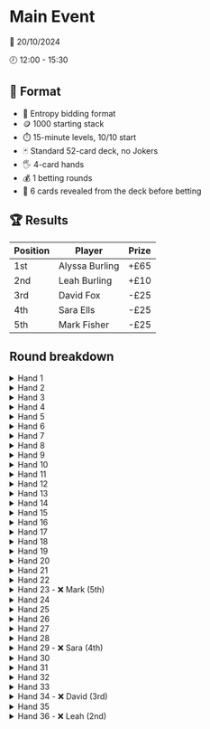 # Main Event

📆 20/10/2024

🕗 12:00 - 15:30

## 📃 Format

- 💬 Entropy bidding format
- 🪙 1000 starting stack
- ⏱️ 15-minute levels, 10/10 start
- 🃏 Standard 52-card deck, no Jokers
- 🖐️ 4-card hands
- 💰 1 betting rounds
- 👀 6 cards revealed from the deck before betting

## 🏆 Results

| Position | Player         | Prize |
|----------|----------------|-------|
| 1st      | Alyssa Burling | +£65  |
| 2nd      | Leah Burling   | +£10  |
| 3rd      | David Fox      | -£25  |
| 4th      | Sara Ells      | -£25  |
| 5th      | Mark Fisher    | -£25  |


## Round breakdown

<details>
<summary>Hand 1</summary>

### Bids

| Player | Stack | Hand        | Bid 1 | Bid 2     |
|--------|-------|-------------|-------|-----------|
| Mark   | 1000  | Th 5h Kd Qc | 2h    | 7h        |
| Leah   | 1000  | Ks Kh 7d 9c | 5d    | Challenge |
| Sara   | 1000  | 8s 7h 3h 2h | 5h    |           |
| David  | 1000  | Ah Ad 9d 3c | 6d    |           |
| Alyssa | 1000  | 6s 4d 3d Ac | 7d    |           |

### Betting

👀 Deck shows As 3s Qh 8h 6h 6c

- 🛡️ Mark: 10
- ⚔️ Leah: 10
- (🛡️) Sara: **call** 10
- (🛡️) David: **raise** to 50
- ❌ Alyssa: **fold**
- ❌ Mark: **fold**
- ⚔️ Leah: **call** 40
- (🛡️) Sara: **call** 40

### Results

There were 10 hearts, team 🛡️ wins

- Sara ➕30
- David ➕30
- Leah 🔻50
- Mark 🔻10

</details>

<details>
<summary>Hand 2</summary>

### Bids

| Player | Stack | Hand        | Bid 1     |
|--------|-------|-------------|-----------|
| Leah   | 950   | Qs 8h 9c 2c | 5h        |
| Sara   | 1030  | Kh 9h 3h Tc | 6h        |
| David  | 1030  | Ad 9d 6c 4c | 7c        |
| Alyssa | 1000  | Ts Ah 8d Ac | 7h        |
| Mark   | 990   | 8s 2s 2d 7c | Challenge |

### Betting

👀 Deck shows Ks Js 6h 7d 8c 3c

- 🛡️ Alyssa: 10
- ⚔️ Mark: 10
- ❌ Leah: **fold**
- ❌ Sara: **fold**
- (🛡️) David: **call** 10
- 🛡️ Alyssa: **raise** to 50
- ❌ Mark: **fold**
- (🛡️) David: **raise** to 300
- 🛡️ Alyssa: **call** 250

### Results

There were 8 hearts, team 🛡️ wins by default

- David ➕5
- Alyssa ➕5
- Mark 🔻10

</details>

<details>
<summary>Hand 3</summary>

### Bids

| Player | Stack | Hand        | Bid 1 | Bid 2     |
|--------|-------|-------------|-------|-----------|
| Sara   | 1030  | As 7h 9d Kc | 5s    | Challenge |
| David  | 1035  | 9s 6h 2d Tc | 7d    |           |
| Alyssa | 1005  | 6s 3h Kd 7d | 8d    |           |
| Mark   | 980   | 8s 5h 4h Qd | 8h    |           |
| Leah   | 950   | 7s 8d 6d Ac | 9d    |           |

### Betting

👀 Deck shows 5s Th Jd Jc 8c 5c

- 🛡️ Leah: 10
- ⚔️ Sara: 10
- ❌ David: **fold**
- ❌ Alyssa: **fold**
- ❌ Mark: **fold**
- 🛡️ Leah: **check**
- ⚔️ Sara: **check**

### Results

There were 9 diamonds, team 🛡️ wins

- Leah ➕10
- Sara 🔻10

</details>

<details>
<summary>Hand 4</summary>

### Bids

| Player | Stack | Hand        | Bid 1 | Bid 2     |
|--------|-------|-------------|-------|-----------|
| David  | 1035  | 6s 3s Kh 4c | 6s    | Challenge |
| Alyssa | 1005  | 4s 7h 8d Qc | 7h    |           |
| Mark   | 980   | Ts 9h 5d 4d | 7s    |           |
| Leah   | 960   | Ad 2d Ac Kc | 8c    |           |
| Sara   | 1020  | As 5h 7d Jc | 8s    |           |

### Betting

👀 Deck shows Qs 5s 2s Ah Td 7c

- 🛡️ Sara: 20
- ⚔️ David: 20
- ❌ Alyssa: **fold**
- ❌ Mark: **fold**
- (🛡️) Leah: **call** 20
- 🛡️ Sara: **check**
- ⚔️ David: **raise** to 70
- (🛡️) Leah: **call** 50
- ❌ Sara: **fold**

### Results

There were 8 spades, team 🛡️ wins

- Leah ➕90
- Sara 🔻20
- David 🔻70

</details>

<details>
<summary>Hand 5</summary>

### Bids

| Player | Stack | Hand        | Bid 1 | Bid 2     |
|--------|-------|-------------|-------|-----------|
| Alyssa | 1005  | 7s 3s Qd 8d | 6s    | Challenge |
| Mark   | 980   | Qs Kd 3c 2c | 7c    |           |
| Leah   | 1050  | Js Td 9d 8d | 7d    |           |
| Sara   | 1000  | As 9s 2d 9c | 7s    |           |
| David  | 965   | 4s Jh Ad Kc | 8c    |           |

### Betting

👀 Deck shows 4h 7d 6d 5d Qc 7c

- 🛡️ David: 20
- ⚔️ Alyssa: 20
- (🛡️) Mark: **call** 20
- ❌ Leah: **fold**
- (🛡️) Sara: **call** 20
- 🛡️ David: **check**
- ⚔️ Alyssa: **raise** to 100
- (🛡️) Mark: **call** 80
- (🛡️) Sara: **call** 80
- 🛡️ David: **call** 80

### Results

There were 6 spades, team ⚔️ wins

- Alyssa ➕300
- Mark 🔻100
- Sara 🔻100
- David 🔻100

</details>

<details>
<summary>Hand 6</summary>

### Bids

| Player | Stack | Hand        | Bid 1 | Bid 2     |
|--------|-------|-------------|-------|-----------|
| Mark   | 880   | Ks 9s 8h Kc | 2h    | 8s        |
| Leah   | 1050  | 5s Qd Ac 2c | 6s    | 9h        |
| Sara   | 900   | Qh 6h 6d 7c | 7h    | Challenge |
| David  | 865   | Qs Ah Kd 7d | 7s    |           |
| Alyssa | 1305  | 3s Kh 4h 3h | 8h    |           |

### Betting

👀 Deck shows 4s Ad Td 8d 2d 5c

- 🛡️ Leah: 20
- ⚔️ Sara: 20
- ❌ David: **fold**
- (🛡️) Alyssa: **raise** to 60
- (⚔️) Mark: **call** 60
- ❌ Leah: **fold**
- ⚔️ Sara: **call** 40

### Results

There were 9 hearts, team 🛡️ wins

- Alyssa ➕140
- Mark 🔻60
- Sara 🔻60
- Leah 🔻20

</details>

<details>
<summary>Hand 7</summary>

### Bids

| Player | Stack | Hand        | Bid 1 | Bid 2     |
|--------|-------|-------------|-------|-----------|
| Leah   | 1030  | Ts Kh 4h 5c | 5h    | 9h        |
| Sara   | 840   | Ks 7h 6h 2c | 5s    | 10h       |
| David  | 865   | Qh 5h 3h 4d | 6h    | 11h       |
| Alyssa | 1445  | 7s Ah Jh Td | 7h    | Challenge |
| Mark   | 820   | 8h 2h 9d 7c | 8h    |           |

### Betting

👀 Deck shows As Qs 9s 2s 8d 9c

- 🛡️ David: 30
- ⚔️ Alyssa: 30
- ❌ Mark: **fold**
- (⚔️) Leah: **call** 30
- ❌ Sara: **fold**
- 🛡️ David: **check**
- ⚔️ Alyssa: **check**

### Results

There were 12 hearts, team 🛡️ wins

- David ➕60
- Alyssa 🔻30
- Leah 🔻30

</details>

<details>
<summary>Hand 8</summary>

### Bids

| Player | Stack | Hand        | Bid 1 | Bid 2     |
|--------|-------|-------------|-------|-----------|
| Sara   | 840   | 4s 2s Tc 5c | 2h    | Challenge |
| David  | 925   | 7h 4h Ad 7d | 7d    |           |
| Alyssa | 1415  | 5s 9d 8c 4c | 7h    |           |
| Mark   | 820   | 6s Th Qd 2d | 8d    |           |
| Leah   | 1000  | Ah Qh Kc 7c | 8h    |           |

### Betting

👀 Deck shows 3s 8d 6d Jc 3c 2c

- 🛡️ Leah: 30
- ⚔️ Sara: 30
- (🛡️) David: **raise** to 75
- (⚔️) Alyssa: **call** 75
- ❌ Mark: **fold**
- 🛡️ Leah: **call** 45
- ❌ Sara: **fold**

### Results

There were 7 hearts, team ⚔️ wins

- Alyssa ➕180
- David 🔻75
- Leah 🔻75
- Sara 🔻30

</details>

<details>
<summary>Hand 9</summary>

### Bids

| Player | Stack | Hand        | Bid 1 | Bid 2     |
|--------|-------|-------------|-------|-----------|
| David  | 850   | 5s Ac 4c 3c | 1c    | 9c        |
| Alyssa | 1595  | Js Ts Qh 4h | 2h    | Challenge |
| Mark   | 820   | Qs 8s Th 3h | 6h    |           |
| Leah   | 925   | Ah 6h 5h Jd | 7h    |           |
| Sara   | 810   | Td 9d Qc 2c | 8c    |           |

### Betting

👀 Deck shows 2s 7h 2h 6d 5d Tc

- 🛡️ David: 40
- ⚔️ Alyssa: 40
- (⚔️) Mark: **raise** to 150
- ❌ Leah: **fold**
- ❌ Sara: **fold**
- ❌ David: **fold**
- ⚔️ Alyssa: **call** 110

### Results

There were 7 clubs, team ⚔️ wins by default

- Alyssa ➕20
- Mark ➕20
- David 🔻40

</details>

<details>
<summary>Hand 10</summary>

### Bids

| Player | Stack | Hand        | Bid 1 | Bid 2     |
|--------|-------|-------------|-------|-----------|
| Alyssa | 1615  | Qs 6s 8h 3h | 5s    | 8s        |
| Mark   | 840   | Ks 8s 3s Tc | 6s    | 9s        |
| Leah   | 925   | Ts 6h 4h 7c | 7h    | Challenge |
| Sara   | 810   | Qh 9c 6c 4c | 8c    |           |
| David  | 810   | 9s 4d 5c 2c | 8h    |           |

### Betting

👀 Deck shows Kh Jh 5h Ad Kc Qc

- 🛡️ Mark: 40
- ⚔️ Leah: 40
- (⚔️) Sara: **call** 40
- (⚔️) David: **call** 40
- ❌ Alyssa: **fold**
- 🛡️ Mark: **check**
- ⚔️ Leah: **check**

### Results

There were 7 spades, team ⚔️ wins

- Leah ➕15
- Sara ➕10
- David ➕15
- Mark 🔻40

</details>

<details>
<summary>Hand 11</summary>

### Bids

| Player | Stack | Hand        | Bid 1 | Bid 2     |
|--------|-------|-------------|-------|-----------|
| Mark   | 800   | Qh 8h 5d Kc | 6s    | Challenge |
| Leah   | 940   | Qs 8s Jd 2d | 7d    |           |
| Sara   | 820   | Js Ts Qc 5c | 7s    |           |
| David  | 825   | 9s 2h Jc 8c | 8d    |           |
| Alyssa | 1615  | As Kh 8d 3c | 8s    |           |

### Betting

👀 Deck shows 7s 6s 4s 7h 3d 6c

- 🛡️ Alyssa: 40
- ⚔️ Mark: 40
- (🛡️) Leah: **call** 40
- ❌ Sara: **fold**
- (⚔️) David: **raise** to 200
- ❌ Alyssa: **fold**
- ⚔️ Mark: **call** 160
- (🛡️) Leah: **call** 160

### Results

There were 7 spades, team ⚔️ wins

- Mark ➕120
- David ➕120
- Alyssa 🔻40
- Leah 🔻200

</details>

<details>
<summary>Hand 12</summary>

### Bids

| Player | Stack | Hand        | Bid 1 | Bid 2     |
|--------|-------|-------------|-------|-----------|
| Leah   | 740   | 9d Jc 6c 3c | 6d    | 8h        |
| Sara   | 820   | Qs 6s 5s 7c | 6h    | 8s        |
| David  | 945   | 5h Td 7d 2c | 7d    | Challenge |
| Alyssa | 1575  | As 3h 2h Tc | 7h    |           |
| Mark   | 920   | Js 4d Ac 4c | 8d    |           |

### Betting

👀 Deck shows 9s 3s Ah Jh Th Kd

- 🛡️ Sara: 50
- ⚔️ David: 50
- ❌ Alyssa: **fold**
- ❌ Mark: **fold**
- (⚔️) Leah: **call** 50
- 🛡️ Sara: **check**
- ⚔️ David: **raise** to 100
- (⚔️) Leah: **call** 50
- 🛡️ Sara: **call** 50

### Results

There were 7 spades, team ⚔️ wins

- Leah ➕50
- David ➕50
- Sara 🔻100

</details>

<details>
<summary>Hand 13</summary>

### Bids

| Player | Stack | Hand        | Bid 1 | Bid 2     |
|--------|-------|-------------|-------|-----------|
| Sara   | 720   | Th Ad 9d 6c | 5h    | 9h        |
| David  | 995   | 2s Ah 6h 2h | 6h    | 10h       |
| Alyssa | 1575  | Ks 4d Ac 2c | 7c    | Challenge |
| Mark   | 920   | 7s Td Tc 8c | 8c    |           |
| Leah   | 790   | 6s 4s 7h 9c | 8h    |           |

### Betting

👀 Deck shows Js Kh Qh Qc 5c 3c

- 🛡️ David: 50
- ⚔️ Alyssa: 50
- (⚔️) Mark: **call** 50
- ❌ Leah: **fold**
- ❌ Sara: **fold**
- 🛡️ David: **check**
- ⚔️ Alyssa: **check**

### Results

There were 8 hearts, team ⚔️ wins

- Alyssa ➕25
- Mark ➕25
- David 🔻50

</details>

<details>
<summary>Hand 14</summary>

### Bids

| Player | Stack | Hand        | Bid 1     |
|--------|-------|-------------|-----------|
| David  | 945   | Ah Qh 8d 6d | 7d        |
| Alyssa | 1600  | Td 7d 2d 9c | 8d        |
| Mark   | 945   | 7s 7h Tc 5c | 8h        |
| Leah   | 790   | 2s 5h Jd 5d | 9d        |
| Sara   | 720   | Ks Kd Qc Jc | Challenge |

### Betting

👀 Deck shows Qs 9s Jh 3d 7c 4c

- 🛡️ Leah: 60
- ⚔️ Sara: 60
- ❌ David: **fold**
- (🛡️) Alyssa: **raise** to 200
- ❌ Mark: **fold**
- 🛡️ Leah: **call** 140
- ⚔️ Sara: **call** 140

### Results

There were 9 diamonds, team 🛡️ wins

- Alyssa ➕100
- Leah ➕100
- Sara 🔻200

</details>

<details>
<summary>Hand 15</summary>

### Bids

| Player | Stack | Hand        | Bid 1 | Bid 2 | Bid 3     |
|--------|-------|-------------|-------|-------|-----------|
| Alyssa | 1700  | 7s Td 5d 6c | 2h    | 6d    | 8h        |
| Mark   | 945   | 5s 2s 7h 9c | 3s    | 6s    | 9d        |
| Leah   | 890   | 3s Kh 9d 8d | 5d    | 7d    | 10d       |
| Sara   | 520   | Qs 8h 5h 7c | 5h    | 7h    | Challenge |
| David  | 945   | 9h Ad Qd 4c | 5s    | 8d    |           |

### Betting

👀 Deck shows Ah Jh 2h 7d 6d 4d

- 🛡️ Leah: 60
- ⚔️ Sara: 60
- (🛡️) David: **raise** to 250
- ❌ Alyssa: **fold**
- ❌ Mark: **fold**
- ❌ Leah: **fold**
- ⚔️ Sara: **call** 190

### Results

There were 7 diamonds, team ⚔️ wins

- Sara ➕310
- Leah 🔻 60
- David 🔻250

</details>

<details>
<summary>Hand 16</summary>

### Bids

| Player | Stack | Hand        | Bid 1 | Bid 2     |
|--------|-------|-------------|-------|-----------|
| Mark   | 945   | As Ks Kh Qd | 2h    | 8s        |
| Leah   | 830   | 2h Jd 3d Qc | 6d    | Challenge |
| Sara   | 830   | 4s 3s Ad 6c | 6s    |           |
| David  | 695   | 6s 7d 5d 9c | 7h    |           |
| Alyssa | 1700  | Js 8s 7s Ah | 7s    |           |

### Betting

👀 Deck shows Qs Ts 2s 3h Jc 4c

- 🛡️ Mark: 60
- ⚔️ Leah: 60
- (🛡️) Sara: **call** 60
- (⚔️) David: **call** 60
- (🛡️) Alyssa: **raise** to 360
- 🛡️ Mark: **call** 300
- ⚔️ Leah: **call** 300
- (🛡️) Sara: **call** 300
- (⚔️) David: **call** 300

### Results

There were 11 spades, team 🛡️ wins

- Mark ➕240
- Sara ➕240
- Alyssa ➕240
- Leah 🔻 360
- David 🔻360

</details>

<details>
<summary>Hand 17</summary>

### Bids

| Player | Stack | Hand        | Bid 1 | Bid 2     |
|--------|-------|-------------|-------|-----------|
| Leah   | 470   | 7s 3h 4d 2d | 5h    | 9h        |
| Sara   | 1070  | 4s 4h 6d Kc | 6s    | 9s        |
| David  | 335   | As 8s 6h 2h | 7h    | 10s       |
| Alyssa | 1940  | 5s Qd 3d 9c | 7s    | Challenge |
| Mark   | 1185  | Ks 9d Jc 3c | 8s    |           |

### Betting

👀 Deck shows Kh Kd Tc 7c 6c 4c

- 🛡️ David: 80
- ⚔️ Alyssa: 80
- ❌ Mark: **fold**
- ❌ Leah: **fold**
- (⚔️) Sara: **call** 80
- 🛡️ David: **check**
- ⚔️ Alyssa: **check**

### Results

There were 7 spades, team ⚔️ wins

- Sara ➕40
- Alyssa ➕40
- David 🔻80

</details>

<details>
<summary>Hand 18</summary>

### Bids

| Player | Stack | Hand        | Bid 1     |
|--------|-------|-------------|-----------|
| Sara   | 1110  | Ks Jd 8d Jc | 5s        |
| David  | 255   | As 2s 3h 5d | 7s        |
| Alyssa | 1980  | 9s 9h Tc 9c | 8c        |
| Mark   | 1185  | Ts 6h 4h Qd | Challenge |
| Leah   | 470   | 7h Ad 9d 2c |           |

### Betting

👀 Deck shows 5s 4s Ah 2h 6c 3c

- 🛡️ Alyssa: 100
- ⚔️ Mark: 100
- ❌ Leah: **fold**
- ❌ Sara: **fold**
- (⚔️) David: **raise all-in** to 255
- 🛡️ Alyssa: **call** 155
- ⚔️ Mark: **call** 155

### Results

There were 6 clubs, team ⚔️ wins

- Mark ➕125
- David ➕130
- Alyssa 🔻255

</details>

<details>
<summary>Hand 19</summary>

### Bids

| Player | Stack | Hand        | Bid 1 | Bid 2     |
|--------|-------|-------------|-------|-----------|
| David  | 385   | Qh 5h Kd Tc | 6s    | Challenge |
| Alyssa | 1725  | Ts Td 9d Qc | 7d    |           |
| Mark   | 1310  | 6h 3d 5c 4c | 7h    |           |
| Leah   | 470   | Ks Js 9h 6c | 7s    |           |
| Sara   | 1110  | Th Qd 9c 2c | 8c    |           |

### Betting

👀 Deck shows Qs 9s 6s Ah 8d 7c

- 🛡️ Sara: 100
- ⚔️ David: 100
- ❌ Alyssa: **fold**
- ❌ Mark: **fold**
- (⚔️) Leah: **call** 100
- 🛡️ Sara: **check**
- ⚔️ David: **check**

### Results

There were 7 clubs, team ⚔️ wins

- David ➕50
- Leah ➕50
- Sara 🔻100

</details>

<details>
<summary>Hand 20</summary>

### Bids

| Player | Stack | Hand        | Bid 1     |
|--------|-------|-------------|-----------|
| Alyssa | 1725  | Kh 8d 4d 2c | 6s        |
| Mark   | 1310  | 9s 7h Td Tc | 7c        |
| Leah   | 520   | 6s Jh Kc 5c | 7s        |
| Sara   | 1010  | Qs Qd Jc 4c | 8c        |
| David  | 435   | Ts 5h 3h 6d | Challenge |

### Betting

👀 Deck shows As 2s 4h Kd 5d Qc

- 🛡️ Sara: 100
- ⚔️ David: 100
- ❌ Alyssa: **fold**
- ❌ Mark: **fold**
- ❌ Leah: **fold**
- 🛡️ Sara: **check**
- ⚔️ David: **raise** to 300
- ❌ Sara: **fold**

### Results

There were 6 clubs, team ⚔️ wins by default

- David ➕100
- Sara 🔻100

</details>

<details>
<summary>Hand 21</summary>

### Bids

| Player | Stack | Hand        | Bid 1 | Bid 2     |
|--------|-------|-------------|-------|-----------|
| Mark   | 1310  | Ts 4s 3s 9d | 4c    | Challenge |
| Leah   | 520   | Qs 4h Kc 6c | 6c    |           |
| Sara   | 910   | Qh 5d 7d Jc | 6h    |           |
| David  | 535   | Js Ah 9h 6h | 7h    |           |
| Alyssa | 1725  | 7s 6d 4d 3d | 8d    |           |

### Betting

👀 Deck shows As 2s 4h Kd 5d Qc

- 🛡️ Alyssa: 100
- ⚔️ Mark: 100
- (⚔️) Leah: **call** 100
- ❌ Sara: **fold**
- ❌ David: **fold**
- 🛡️ Alyssa: **raise** to 400
- ⚔️ Mark: **call** 300
- (⚔️) Leah: **call** 300

### Results

There were 7 diamonds, team ⚔️ wins

- Mark ➕200
- Leah ➕200
- Alyssa 🔻400

</details>

<details>
<summary>Hand 22</summary>

### Bids

| Player | Stack | Hand        | Bid 1 | Bid 2     |
|--------|-------|-------------|-------|-----------|
| Leah   | 720   | 9d 6d Qc 6c | 6s    | Challenge |
| Sara   | 910   | 4h 4d 3c 2c | 6d    |           |
| David  | 535   | Ts 7s Ah 9h | 7h    |           |
| Alyssa | 1325  | 7h Td 7d 9c | 7s    |           |
| Mark   | 1510  | Ks Kh Ac 8c | 8s    |           |

### Betting

👀 Deck shows 8s 5s 3h 2h Qd 5c

- 🛡️ Mark: 150
- ⚔️ Leah: 150
- (⚔️) Sara: **call** 150
- ❌ David: **fold**
- (⚔️) Alyssa: **raise all-in** to 1325
- 🛡️ Mark: **call** 1175
- ⚔️ Leah: **call all-in** 570
- (⚔️) Sara: **call all-in** 760

### Results

There were 5 spades, team ⚔️ wins

- Alyssa ➕750
- Sara ➕335
- Leah ➕240
- Mark 🔻1325

</details>

<details>
<summary>Hand 23 - ❌ Mark (5th)</summary>

### Bids

| Player | Stack | Hand        | Bid 1 | Bid 2     |
|--------|-------|-------------|-------|-----------|
| Sara   | 1245  | 9s Th 9h 3d | 2h    | 8h        |
| David  | 535   | Jd Td 2d 5c | 6h    | Challenge |
| Alyssa | 2075  | 8s 7d Ac 7c | 6s    |           |
| Mark   | 185   | As 7s 8h 3h | 7h    |           |
| Leah   | 960   | 4h Qd 5d 2c | 7s    |           |

### Betting

👀 Deck shows 9d 8d 6d 4d Kc 6c

- 🛡️ Sara: 200
- ⚔️ David: 200
- ❌ Alyssa: **fold**
- (🛡️) Mark: **call all-in** 185
- ❌ Leah: **fold**
- 🛡️ Sara: **check**
- ⚔️ David: **check**

### Results

There were 7 hearts, team ⚔️ wins

- David ➕385
- Sara 🔻200
- Mark 🔻185  ❌ Eliminated

</details>

<details>
<summary>Hand 24</summary>

### Bids

| Player | Stack | Hand        | Bid 1 | Bid 2     |
|--------|-------|-------------|-------|-----------|
| David  | 920   | 4s 8h Jc 7c | 5d    | Challenge |
| Alyssa | 2075  | Js Ts 5s 3d | 5s    |           |
| Leah   | 960   | Ah Kd 8d 8c | 6d    |           |
| Sara   | 1045  | 3s 7h 7d 5c | 6h    |           |

### Betting

👀 Deck shows Ks 4h Jd 9d 9c 3c

- 🛡️ Sara: 200
- ⚔️ David: 200
- (⚔️) Alyssa: **raise** to 500
- ❌ Leah: **fold**
- ❌ Sara: **fold**
- ⚔️ David: **call** 300

### Results

There were 4 hearts, team ⚔️ wins by default

- David ➕100
- Alyssa ➕100
- Sara 🔻200

</details>

<details>
<summary>Hand 25</summary>

### Bids

| Player | Stack | Hand        | Bid 1 | Bid 2     |
|--------|-------|-------------|-------|-----------|
| Alyssa | 2175  | 9s Qh 4d 8c | 5c    | Challenge |
| Leah   | 960   | Ks Js 2d 6c | 5s    |           |
| Sara   | 845   | 7s 4s 4h 7d | 6s    |           |
| David  | 1020  | As Kd Ac 2c | 7c    |           |

### Betting

👀 Deck shows Ah Th 8h 6h 7c 5c

- 🛡️ David: 300
- ⚔️ Alyssa: 300
- (⚔️) Leah: **call** 300
- (⚔️) Sara: **raise** to 600
- ❌ David: **fold**
- ⚔️ Alyssa: **call**
- (⚔️) Leah: **call** 300

### Results

There were 6 clubs, team ⚔️ wins by default

- Alyssa ➕100
- Leah ➕100
- Sara ➕100
- David 🔻300

</details>

<details>
<summary>Hand 26</summary>

### Bids

| Player | Stack | Hand        | Bid 1 | Bid 2     |
|--------|-------|-------------|-------|-----------|
| Leah   | 1060  | Kh 8h 7h 3h | 4d    | 6h        |
| Sara   | 945   | 7s 6h Qd 7d | 5d    | Challenge |
| David  | 720   | 4h Jd Kc 7c | 5s    |           |
| Alyssa | 2275  | Ks Ah Qc 6c | 6c    |           |

### Betting

👀 Deck shows Jh 9d 9c 8c 5c 3c

- 🛡️ Leah: 300
- ⚔️ Sara: 300
- ❌ David: **fold**
- (🛡️) Alyssa: **call** 300
- 🛡️ Leah: **raise** to 600
- ❌ Sara: **fold**
- (🛡️) Alyssa: **call** 300

### Results

There were 8 hearts, team 🛡️ wins by default

- Leah ➕150
- Alyssa ➕150
- Sara 🔻300

</details>

<details>
<summary>Hand 27</summary>

### Bids

| Player | Stack | Hand        | Bid 1 | Bid 2     |
|--------|-------|-------------|-------|-----------|
| Sara   | 645   | As 9d 8c 7c | 1c    | 5c        |
| David  | 720   | Qs Jh 3h Qd | 2c    | 6c        |
| Alyssa | 2425  | 9s 5s 3s 5c | 2s    | 6s        |
| Leah   | 1210  | 5h 4h Jd Kc | 4c    | Challenge |

### Betting

👀 Deck shows Ts Ah 7d 6d Ac 4c

- 🛡️ Alyssa: 300
- ⚔️ Leah: 300
- (🛡️) Sara: **call** 300
- ❌ David: **fold**
- 🛡️ Alyssa: **check**
- ⚔️ Leah: **check**

### Results

There were 6 spades, team 🛡️ wins

- Sara ➕150
- Alyssa ➕150
- Leah 🔻300

</details>

<details>
<summary>Hand 28</summary>

### Bids

| Player | Stack | Hand        | Bid 1 | Bid 2     |
|--------|-------|-------------|-------|-----------|
| David  | 720   | 6s 5h 5d 6c | 5s    | Challenge |
| Alyssa | 2575  | 9h 7h 4h Qc | 6h    |           |
| Leah   | 910   | 8s 2s Qd 9c | 6s    |           |
| Sara   | 795   | Ah 9d 3d 5c | 7d    |           |

### Betting

👀 Deck shows Kh 8h 8d 2d Tc 4c

- 🛡️ Sara: 400
- ⚔️ David: 400
- (⚔️) Alyssa: **raise all-in** to 910
- ❌ Leah: **fold**
- 🛡️ Sara: **fold**
- ⚔️ David: **call all-in** 320

### Results

There were 5 diamonds, team ⚔️ wins by default

- David ➕200
- Alyssa ➕200
- Sara 🔻400

</details>

<details>
<summary>Hand 29 - ❌ Sara (4th)</summary>

### Bids

| Player | Stack | Hand        | Bid 1     |
|--------|-------|-------------|-----------|
| Alyssa | 2775  | 3s Ad Jd 7c | 3s        |
| Leah   | 910   | Qs 8s 3d 4c | 5s        |
| Sara   | 395   | 8h 9d Jc 8c | Challenge |
| David  | 920   | As Kc Tc 6c |           |

### Betting

👀 Deck shows 9s 7s 5s Jh 3h Ac

- 🛡️ Leah: 400
- ⚔️ Sara: 395 (all-in)
- (🛡️) David: **raise all-in** to 920
- (🛡️) Alyssa: **call** 920
- 🛡️ Leah: **call all-in** 510

### Results

There were 6 spades, team 🛡️ wins

- Alyssa ➕130
- Leah ➕130
- David ➕135
- Sara 🔻395  ❌ Eliminated

</details>

<details>
<summary>Hand 30</summary>

### Bids

| Player | Stack | Hand        | Bid 1 | Bid 2     |
|--------|-------|-------------|-------|-----------|
| Leah   | 1040  | 9s Qd 8d 2d | 3d    | 4s        |
| David  | 1055  | Js 6s 6h Td | 3s    | 5d        |
| Alyssa | 2905  | 4h Jd 8c 2c | 4d    | Challenge |

### Betting

👀 Deck shows Ts Qh Jh 8h Ad 6d

- 🛡️ David: 400
- ⚔️ Alyssa: 400
- (🛡️) Leah: **call** 400
- 🛡️ David: **check**
- ⚔️ Alyssa: **check**

### Results

There were 5 diamonds, team 🛡️ wins

- Leah ➕200
- David ➕200
- Alyssa 🔻400

</details>

<details>
<summary>Hand 31</summary>

### Bids

| Player | Stack | Hand        | Bid 1 | Bid 2 | Bid 3     |
|--------|-------|-------------|-------|-------|-----------|
| David  | 1255  | Qh 3h Ac Tc | 2c    | 3h    | 5c        |
| Alyssa | 2505  | 2s Qd Td 3d | 2s    | 4d    | Challenge |
| Leah   | 1240  | As Kh 5h 8c | 3c    | 4h    |           |

### Betting

👀 Deck shows Jh 6h 4h 5d 9c 2c

- 🛡️ David: 600
- ⚔️ Alyssa: 600
- ❌ Leah: **fold**
- 🛡️ David: **check**
- ⚔️ Alyssa: **check**

### Results

There were 5 clubs, team 🛡️ wins

- David ➕600
- Alyssa 🔻600

</details>

<details>
<summary>Hand 32</summary>

### Bids

| Player | Stack | Hand        | Bid 1 | Bid 2     |
|--------|-------|-------------|-------|-----------|
| Alyssa | 1905  | 9h 8h Kd Qd | 3s    | 5d        |
| Leah   | 1240  | As Ah Jd 3d | 4d    | 6d        |
| David  | 1855  | 8s 5h 3h 8d | 4h    | Challenge |

### Betting

👀 Deck shows Qs Th 6h 2h 4d 2d

- 🛡️ Leah: 600
- ⚔️ David: 600
- ❌ Alyssa: **fold**
- 🛡️ Leah: **raise all-in** to 1240
- ⚔️ David: **call** 640

### Results

There were 7 diamonds, team 🛡️ wins

- Leah ➕1240
- David 🔻1240

</details>

<details>
<summary>Hand 33</summary>

### Bids

| Player | Stack | Hand        | Bid 1 | Bid 2     |
|--------|-------|-------------|-------|-----------|
| Leah   | 2480  | 5s 3s Td 3c | 3s    | Challenge |
| David  | 615   | Qh 2h 5d 2c | 4s    |           |
| Alyssa | 1905  | 2s 9h Ac Jc | 5c    |           |

### Betting

👀 Deck shows Ks Ts 6h 3d Tc 7c

- 🛡️ Alyssa: 600
- ⚔️ Leah: 600
- ❌ David: **fold**
- 🛡️ Alyssa: **check**
- ⚔️ Leah: **check**

### Results

There were 5 clubs, team 🛡️ wins

- Alyssa ➕600
- Leah 🔻600

</details>

<details>
<summary>Hand 34 - ❌ David (3rd)</summary>

### Bids

| Player | Stack | Hand        | Bid 1 | Bid 2     |
|--------|-------|-------------|-------|-----------|
| David  | 615   | Js 9s Qh 6d | 3d    | 4s        |
| Alyssa | 2505  | 7h 5h 7d 3d | 3h    | Challenge |
| Leah   | 1880  | 6h Kd Jd 9c | 4d    |           |

### Betting

👀 Deck shows As 6s Ah Th Tc 2c

- 🛡️ David: 615 (all-in)
- ⚔️ Alyssa: 800
- (⚔️) Leah: **call** 800
- ⚔️ Alyssa: **raise all-in** to 1880
- (⚔️) Leah: **call** 1080

### Results

There were 2 spades, team ⚔️ wins

- Alyssa ➕305
- Leah ➕310
- David 🔻615  ❌ Eliminated

</details>

<details>
<summary>Hand 35</summary>

### Bids

| Player | Stack | Hand        | Bid 1 | Bid 2     |
|--------|-------|-------------|-------|-----------|
| Alyssa | 2810  | Qs Js 2h 6d | 2d    | Challenge |
| Leah   | 2190  | Ks 5d Tc 3c | 3c    |           |

### Betting

👀 Deck shows Jh 8h Qc Jc 9c 8c

- 🛡️ Leah: 800
- ⚔️ Alyssa: 800
- 🛡️ Leah: **check**
- ⚔️ Alyssa: **raise all-in** to 2190
- ❌ Leah: **fold**

### Results

There were 2 clubs, team ⚔️ wins by default

- Alyssa ➕800
- Leah 🔻800

</details>

<details>
<summary>Hand 36 - ❌ Leah (2nd)</summary>

### Bids

| Player | Stack | Hand        | Bid 1 | Bid 2 | Bid 3     |
|--------|-------|-------------|-------|-------|-----------|
| Leah   | 1390  | Js 7h Kd Ac | 2s    | 4c    | Challenge |
| Alyssa | 3610  | 7d 9c 8c 6c | 3c    | 5c    |           |

### Betting

👀 Deck shows 9s 7s Jd 5d Jc 7c

- 🛡️ Alyssa: 800
- ⚔️ Leah: 800
- 🛡️ Alyssa: **raise all-in** to 1390
- ⚔️ Leah: **call all-in** 590

### Results

There were 5 clubs, team 🛡️ wins

- Alyssa ➕1390
- Leah 🔻1390  ❌ Eliminated

</details>